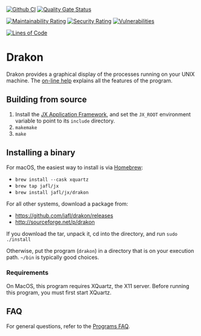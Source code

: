 [![Github CI](https://github.com/jafl/drakon/actions/workflows/ci.yml/badge.svg)](https://github.com/jafl/drakon/actions/workflows/ci.yml)
[![Quality Gate Status](https://sonarcloud.io/api/project_badges/measure?branch=main&project=jafl_drakon&metric=alert_status)](https://sonarcloud.io/dashboard?id=jafl_drakon&branch=main)

[![Maintainability Rating](https://sonarcloud.io/api/project_badges/measure?branch=main&project=jafl_drakon&metric=sqale_rating)](https://sonarcloud.io/dashboard?id=jafl_drakon&branch=main)
[![Security Rating](https://sonarcloud.io/api/project_badges/measure?branch=main&project=jafl_drakon&metric=security_rating)](https://sonarcloud.io/dashboard?id=jafl_drakon&branch=main)
[![Vulnerabilities](https://sonarcloud.io/api/project_badges/measure?branch=main&project=jafl_drakon&metric=vulnerabilities)](https://sonarcloud.io/dashboard?id=jafl_drakon&branch=main)

[![Lines of Code](https://sonarcloud.io/api/project_badges/measure?branch=main&project=jafl_drakon&metric=ncloc)](https://sonarcloud.io/dashboard?id=jafl_drakon&branch=main)

# Drakon

Drakon provides a graphical display of the processes running on your UNIX machine.  The [on-line help](http://drakon.sourceforge.net/help.html) explains all the features of the program.


## Building from source

1. Install the [JX Application Framework](https://github.com/jafl/jx_application_framework),  and set the `JX_ROOT` environment variable to point to its `include` directory.
1. `makemake`
1. `make`


## Installing a binary

For macOS, the easiest way to install is via [Homebrew](https://brew.sh):

* `brew install --cask xquartz`
* `brew tap jafl/jx`
* `brew install jafl/jx/drakon`

For all other systems, download a package from:

* https://github.com/jafl/drakon/releases
* http://sourceforge.net/p/drakon

If you download the tar, unpack it, cd into the directory, and run `sudo ./install`

Otherwise, put the program (`drakon`) in a directory that is on your execution path.  `~/bin` is typically good choices.

### Requirements

On MacOS, this program requires XQuartz, the X11 server.  Before running this program, you must first start XQuartz.


## FAQ

For general questions, refer to the [Programs FAQ](https://github.com/jafl/jx_application_framework/blob/master/APPS.md).
